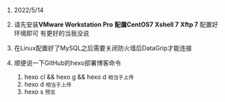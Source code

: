 1. 2022/5/14
2. 请先安装**VMware Workstation Pro**
           **配置CentOS7**
           **Xshell 7**
           **Xftp 7**
    配置好环境即可 有更好的当我没说

3. 在Linux配置好了MySQL之后需要关闭防火墙后DataGrip才能连接

4. 顺便说一下GitHub的hexo部署博客命令
    1. hexo cl && hexo g && hexo d `相当于上传`
    2. hexo d                       `相当于上传`
    3. hexo s                       `预览`